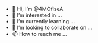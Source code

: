 - 👋 Hi, I’m @4MOflseA
- 👀 I’m interested in ...
- 🌱 I’m currently learning ...
- 💞️ I’m looking to collaborate on ...
- 📫 How to reach me ...

<!---
4MOflseA/4MOflseA is a ✨ special ✨ repository because its `README.md` (this file) appears on your GitHub profile.
You can click the Preview link to take a look at your changes.
--->
